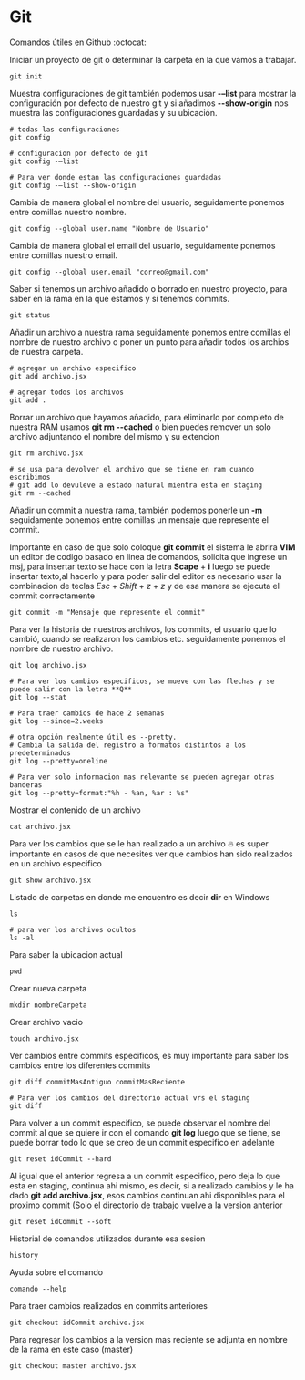 # Git
Comandos útiles en Github  :octocat:

Iniciar un proyecto de git o determinar la carpeta en la que vamos a trabajar.
```
git init  
```

Muestra configuraciones de git también podemos usar **-–list** para mostrar la configuración por defecto de nuestro git y si añadimos **--show-origin** nos muestra las configuraciones guardadas y su ubicación.
```
# todas las configuraciones
git config

# configuracion por defecto de git 
git config -–list

# Para ver donde estan las configuraciones guardadas
git config -–list --show-origin
```

Cambia de manera global el nombre del usuario, seguidamente ponemos entre comillas nuestro nombre.
```
git config --global user.name "Nombre de Usuario"
```

Cambia de manera global el email del usuario, seguidamente ponemos entre comillas nuestro email.
```
git config --global user.email "correo@gmail.com"
```

Saber si tenemos un archivo añadido o borrado en nuestro proyecto, para saber en la rama en la que estamos y si tenemos commits.
```
git status
```

Añadir un archivo a nuestra rama seguidamente ponemos entre comillas el nombre de nuestro archivo o poner un punto para añadir todos los archios de nuestra carpeta.
```
# agregar un archivo especifico
git add archivo.jsx

# agregar todos los archivos
git add .
```

Borrar un archivo que hayamos añadido, para eliminarlo por completo de nuestra RAM usamos **git rm --cached** o bien puedes remover un solo archivo adjuntando el nombre del mismo y su extencion

```
git rm archivo.jsx

# se usa para devolver el archivo que se tiene en ram cuando escribimos 
# git add lo devuleve a estado natural mientra esta en staging
git rm --cached
```

Añadir un commit a nuestra rama, también podemos ponerle un **-m** seguidamente ponemos entre comillas un mensaje que represente el commit. 

Importante en caso de que solo coloque **git commit** el sistema le abrira **VIM** un editor de codigo basado en linea de comandos,   solicita que ingrese un msj, para insertar texto se hace con la letra **Scape** + **i** luego se puede insertar texto,al hacerlo y para poder salir del editor es necesario usar la combinacion de teclas *Esc* + *Shift* + *z* + *z* y de esa manera se ejecuta el commit correctamente
```
git commit -m "Mensaje que represente el commit"
```

Para ver la historia de nuestros archivos, los commits, el usuario que lo cambió, cuando se realizaron los cambios etc. seguidamente ponemos el nombre de nuestro archivo.
```
git log archivo.jsx

# Para ver los cambios especificos, se mueve con las flechas y se puede salir con la letra **Q**
git log --stat

# Para traer cambios de hace 2 semanas
git log --since=2.weeks

# otra opción realmente útil es --pretty. 
# Cambia la salida del registro a formatos distintos a los predeterminados
git log --pretty=oneline

# Para ver solo informacion mas relevante se pueden agregar otras banderas
git log --pretty=format:"%h - %an, %ar : %s"

```

Mostrar el contenido de un archivo
```
cat archivo.jsx 
```

Para ver los cambios que se le han realizado a un archivo :fire: es super importante en casos de que necesites ver que cambios han sido realizados en un archivo especifico
```
git show archivo.jsx
```

Listado de carpetas en donde me encuentro es decir **dir** en Windows
```
ls

# para ver los archivos ocultos
ls -al
```

Para saber la ubicacion actual
```
pwd 
```

Crear nueva carpeta
```
mkdir nombreCarpeta
```

Crear archivo vacio
```
touch archivo.jsx
```

Ver cambios entre commits especificos, es muy importante para saber los cambios entre los diferentes commits
```
git diff commitMasAntiguo commitMasReciente

# Para ver los cambios del directorio actual vrs el staging
git diff
```

Para volver a un commit especifico, se puede observar el nombre del commit al que se quiere ir con el comando **git log** luego que se tiene, se puede borrar todo lo que se creo de un commit especifico en adelante
```
git reset idCommit --hard
```

Al igual que el anterior regresa a un commit especifico, pero deja lo que esta en staging, continua ahi mismo, es decir, si a realizado cambios y le ha dado **git add archivo.jsx**, esos cambios continuan ahi disponibles para el proximo commit (Solo el directorio de trabajo vuelve a la version anterior
```
git reset idCommit --soft
```

Historial de comandos utilizados durante esa sesion
```
history 
```

Ayuda sobre el comando
```
comando --help
```

Para traer cambios realizados en commits anteriores
```
git checkout idCommit archivo.jsx
```

Para regresar los cambios a la version mas reciente se adjunta en nombre de la rama en este caso (master)
```
git checkout master archivo.jsx
```
